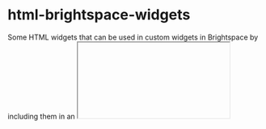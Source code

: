 # html-brightspace-widgets

Some HTML widgets that can be used in custom widgets in Brightspace by including them in an <iframe> tag.
